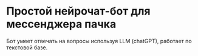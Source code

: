 # Простой нейрочат-бот для мессенджера пачка

Бот умеет отвечать на вопросы используя LLM (chatGPT), работает по текстовой базе.
